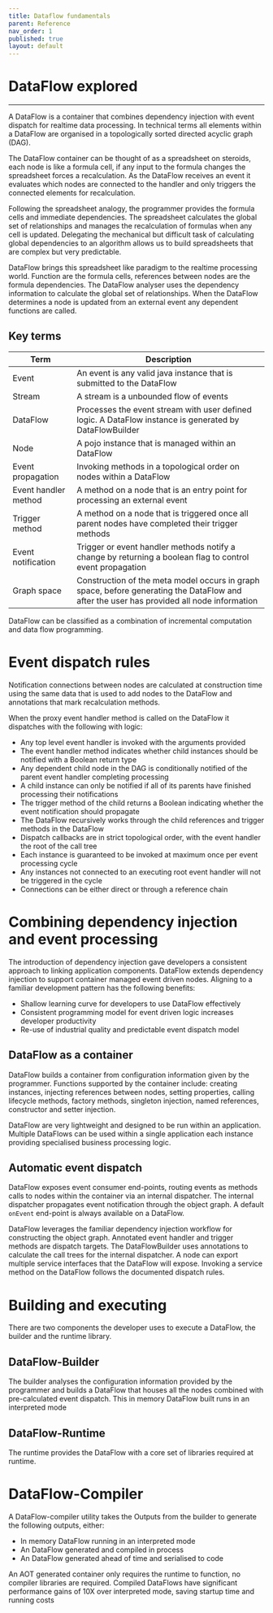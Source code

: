 ```yaml
---
title: Dataflow fundamentals
parent: Reference
nav_order: 1
published: true
layout: default
---
```


# DataFlow explored
---
A DataFlow is a container that combines dependency injection with event dispatch for realtime data processing. In
technical
terms all elements within a DataFlow are organised in a topologically sorted directed acyclic graph (DAG).

The DataFlow container can be thought of as a spreadsheet on steroids, each node is like a formula cell, if any input
to the formula changes the spreadsheet forces a recalculation. As the DataFlow receives an event it evaluates
which nodes are connected to the handler and only triggers the connected elements for recalculation.

Following the spreadsheet analogy, the programmer provides the formula cells and immediate dependencies. The spreadsheet
calculates the global set of relationships and manages the recalculation of formulas when any cell is updated.
Delegating  the mechanical but difficult task of calculating global dependencies to an algorithm allows us to build spreadsheets
that are complex but very predictable.

DataFlow brings this spreadsheet like paradigm to the realtime processing world. Function are the formula cells,
references between nodes are the formula dependencies. The DataFlow analyser uses the dependency information
to calculate the global set of relationships. When the DataFlow determines a node is updated from an external event any
dependent functions are called.

## Key terms

| Term                 | Description                                                                                                                               |
|----------------------|-------------------------------------------------------------------------------------------------------------------------------------------|
| Event                | An event is any valid java instance that is submitted to the DataFlow                                                                     |
| Stream               | A stream is a unbounded flow of events                                                                                                    |
| DataFlow             | Processes the event stream with user defined logic. A DataFlow instance is generated by DataFlowBuilder                                   |
| Node                 | A pojo instance that is managed within an DataFlow                                                                                        |
| Event propagation    | Invoking methods in a topological order on nodes within a DataFlow                                                                        |
| Event handler method | A method on a node that is an entry point for processing an external event                                                                |
| Trigger method       | A method on a node that is triggered once all parent nodes have completed their trigger methods                                           |
| Event notification   | Trigger or event handler methods notify a change by returning a boolean flag to control event propagation                                 |
| Graph space          | Construction of the meta model occurs in graph space, before generating the DataFlow and after the user has provided all node information |

DataFlow can be classified as a combination of incremental computation and data flow programming.

# Event dispatch rules

Notification connections between nodes are calculated at construction time using the same data that is used to add nodes
to the DataFlow and annotations that mark recalculation methods.

When the proxy event handler method is called on the DataFlow it dispatches with the following with logic:

- Any top level event handler is invoked with the arguments provided
- The event handler method indicates whether child instances should be notified with a Boolean return type
- Any dependent child node in the DAG is conditionally notified of the parent event handler completing
  processing
- A child instance can only be notified if all of its parents have finished processing their notifications
- The trigger method of the child returns a Boolean indicating whether the event notification should propagate
- The DataFlow recursively works through the child references and trigger methods in the DataFlow
- Dispatch callbacks are in strict topological order, with the event handler the root of the call tree
- Each instance is guaranteed to be invoked at maximum once per event processing cycle
- Any instances not connected to an executing root event handler will not be triggered in the cycle
- Connections can be either direct or through a reference chain

# Combining dependency injection and event processing

The introduction of dependency injection gave developers a consistent approach to linking application components.
DataFlow extends dependency injection to support container managed event driven nodes. Aligning to a familiar
development
pattern has the following benefits:

- Shallow learning curve for developers to use DataFlow effectively
- Consistent programming model for event driven logic increases developer productivity
- Re-use of industrial quality and predictable event dispatch model

## DataFlow as a container

DataFlow builds a container from configuration information given by the programmer. Functions
supported by the container include: creating instances, injecting references between nodes, setting properties, calling
lifecycle methods, factory methods, singleton injection, named references, constructor and setter injection.

DataFlow are very lightweight and designed to be run within an application. Multiple DataFlows can be
used within a single application each instance providing specialised business processing logic.

## Automatic event dispatch

DataFlow exposes event consumer end-points, routing events as methods calls to nodes within the container
via an internal dispatcher. The internal dispatcher propagates event notification through the object graph. A default 
`onEvent` end-point is always available on a DataFlow.

DataFlow leverages the familiar dependency injection workflow for constructing the object graph. Annotated
event handler and trigger methods are dispatch targets. The DataFlowBuilder uses annotations to
calculate the call trees for the internal dispatcher. A node can export multiple service interfaces that the 
DataFlow will expose. Invoking a service method on the DataFlow follows the documented dispatch rules.

# Building and executing

There are two components the developer uses to execute a DataFlow, the builder and the runtime library.

## DataFlow-Builder

The builder analyses the configuration information provided by the programmer and builds a DataFlow that houses all 
the nodes combined with pre-calculated event dispatch. This in memory DataFlow built runs in an interpreted mode

## DataFlow-Runtime

The runtime provides the DataFlow with a core set of libraries required at runtime.

# DataFlow-Compiler

A DataFlow-compiler utility takes the Outputs from the builder to generate the following outputs, either:

- In memory DataFlow running in an interpreted mode
- An DataFlow generated and compiled in process
- An DataFlow generated ahead of time and serialised to code

An AOT generated container only requires the runtime to function, no compiler libraries are required.
Compiled DataFlows have significant performance gains of 10X over interpreted mode, saving startup time and running
costs

